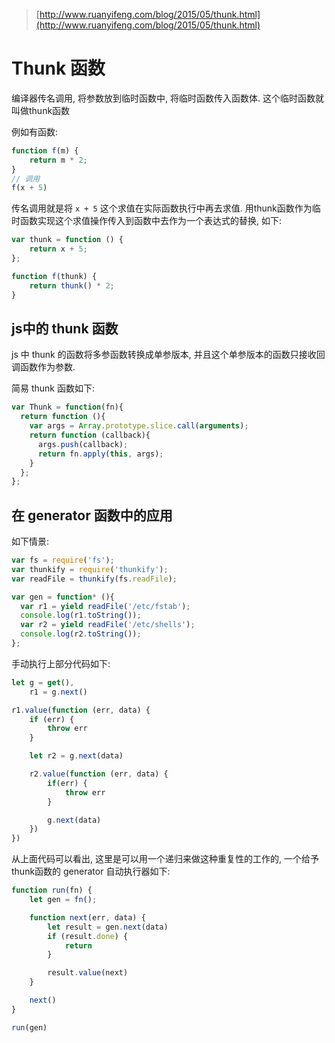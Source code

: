 > [http://www.ruanyifeng.com/blog/2015/05/thunk.html](http://www.ruanyifeng.com/blog/2015/05/thunk.html)

# Thunk 函数

编译器传名调用, 将参数放到临时函数中, 将临时函数传入函数体. 这个临时函数就叫做thunk函数

例如有函数:

```js
function f(m) {
    return m * 2;
}
// 调用
f(x + 5)
```

传名调用就是将 `x + 5` 这个求值在实际函数执行中再去求值. 用thunk函数作为临时函数实现这个求值操作传入到函数中去作为一个表达式的替换, 如下:

```js
var thunk = function () {
    return x + 5;
};

function f(thunk) {
    return thunk() * 2;
}
```

## js中的 thunk 函数

js 中 thunk 的函数将多参函数转换成单参版本, 并且这个单参版本的函数只接收回调函数作为参数.

简易 thunk 函数如下:

```js
var Thunk = function(fn){
  return function (){
    var args = Array.prototype.slice.call(arguments);
    return function (callback){
      args.push(callback);
      return fn.apply(this, args);
    }
  };
};
```

## 在 generator 函数中的应用

如下情景:

```js
var fs = require('fs');
var thunkify = require('thunkify');
var readFile = thunkify(fs.readFile);

var gen = function* (){
  var r1 = yield readFile('/etc/fstab');
  console.log(r1.toString());
  var r2 = yield readFile('/etc/shells');
  console.log(r2.toString());
};
```

手动执行上部分代码如下:

```js
let g = get(),
    r1 = g.next()

r1.value(function (err, data) {
    if (err) {
        throw err
    }

    let r2 = g.next(data)

    r2.value(function (err, data) {
        if(err) {
            throw err
        }

        g.next(data)
    })
})
```

从上面代码可以看出, 这里是可以用一个递归来做这种重复性的工作的, 一个给予 thunk函数的 generator 自动执行器如下:

```js
function run(fn) {
    let gen = fn();

    function next(err, data) {
        let result = gen.next(data)
        if (result.done) {
            return
        }

        result.value(next)
    }

    next()
}

run(gen)
```
